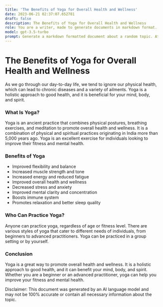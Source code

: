 ```yaml
---
title: 'The Benefits of Yoga for Overall Health and Wellness'
date: 2023-06-21 02:37:07.652781
draft: false
description: The Benefits of Yoga for Overall Health and Wellness
role: You are a writer, made to generate documents in markdown format. It is very important that all of the documents you generate are in valid markdown format.
model: gpt-3.5-turbo
prompt: Generate a markdown formatted document about a random topic. At the bottom, include a disclaimer explaining that the document was generated by you. The first line of the document should be the title. Make sure that the entire document is in proper markdown format, using a mix of various tags to make the document visually appealing.
---
```


# The Benefits of Yoga for Overall Health and Wellness

As we go through our day-to-day life, we tend to ignore our physical health, which can lead to chronic diseases and a variety of ailments. Yoga is a holistic approach to good health, and it is beneficial for your mind, body, and spirit. 

### What Is Yoga?

Yoga is an ancient practice that combines physical postures, breathing exercises, and meditation to promote overall health and wellness. It is a combination of physical and spiritual practices originating in India more than 5,000 years ago. Yoga is an excellent exercise for individuals looking to improve their fitness and mental health.

### Benefits of Yoga

- Improved flexibility and balance
- Increased muscle strength and tone
- Increased energy and reduced fatigue
- Improved overall health and wellness
- Decreased stress and anxiety
- Improved mental clarity and concentration
- Boosts immune system
- Promotes relaxation and better sleep quality

### Who Can Practice Yoga?

Anyone can practice yoga, regardless of age or fitness level. There are various styles of yoga that cater to different needs of individuals, from beginners to advanced practitioners. Yoga can be practiced in a group setting or by yourself.

### Conclusion

Yoga is a great way to promote overall health and wellness. It is a holistic approach to good health, and it can benefit your mind, body, and spirit. Whether you are a beginner or an advanced practitioner, yoga can help you improve your fitness and mental health.

Disclaimer: This document was generated by an AI language model and may not be 100% accurate or contain all necessary information about the topic.